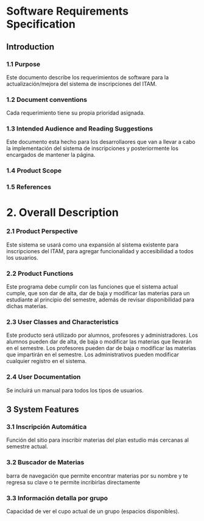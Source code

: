 # Software Requirements Specification

## Introduction
### 1.1 Purpose
Este documento describe los requerimientos de software para la actualización/mejora del sistema de inscripciones del ITAM.

### 1.2 Document conventions
Cada requerimiento tiene su propia prioridad asignada.

### 1.3 Intended Audience and Reading Suggestions
Este documento esta hecho para los desarrollaores que van a llevar a cabo la implementación del sistema de inscripciones y posteriormente los encargados de mantener la página. 

### 1.4 Product Scope

### 1.5 References 

# 2. Overall Description

### 2.1 Product Perspective

Este sistema se usará como una expansión al sistema existente para inscripciones del ITAM, para agregar funcionalidad y accesibilidad a todos los usuarios.

### 2.2 Product Functions

Este programa debe cumplir con las funciones que el sistema actual cumple, que son dar de alta, dar de baja y modificar las materias para un estudiante al principio del semestre, además de revisar disponibilidad para dichas materias.

### 2.3 User Classes and Characteristics

Este producto será utilizado por alumnos, profesores y administradores.
Los alumnos pueden dar de alta, de baja o modificar las materias que llevarán en el semestre.
Los profesores pueden dar de baja o modificar las materias que impartirán en el semestre.
Los administrativos pueden modificar cualquier registro en el sistema.

### 2.4 User Documentation

Se incluirá un manual para todos los tipos de usuarios. 

## 3 System Features 

### 3.1 Inscripción Automática  
  Función del sitio para inscribir materias del plan estudio más cercanas al semestre actual.

### 3.2 Buscador de Materias  
  barra de navegación que permite encontrar materias por su nombre y te regresa su clave o te permite incribirlas directamente

### 3.3 Información detalla por grupo 
  Capacidad de ver el cupo actual de un grupo (espacios disponibles).

